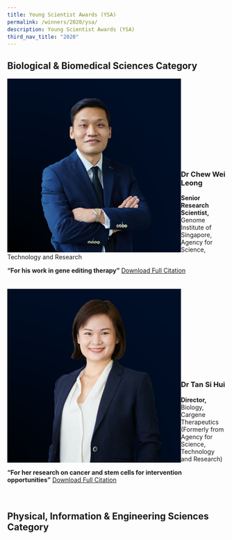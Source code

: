 ```yaml
---
title: Young Scientist Awards (YSA)
permalink: /winners/2020/ysa/
description: Young Scientist Awards (YSA)
third_nav_title: "2020"
---
```

## Biological &amp; Biomedical Sciences Category

<img align="left" style="width:400px" alt="Dr Chew Wei Leong" src="/images/Winners/2020/2020-ysa-dr-chew-wei-leong.jpg"><br><br><br><br><br><br><br><br><br><br><br>
### **Dr Chew Wei Leong**
<b>Senior Research Scientist,</b> Genome Institute of Singapore, Agency for Science, Technology and Research

<b>“For his work in gene editing therapy”</b>
[Download Full Citation](/files/Citations/2020/2020-ysa-dr-chew-wei-leong-citation.pdf)
<br><br><br>
<img align="left" style="width:400px" alt="Dr Tan Si Hui" src="/images/Winners/2020/2020-ysa-dr-tan-si-hui.png"><br><br><br><br><br><br><br><br><br><br><br>
### **Dr Tan Si Hui**
<b>Director,</b> Biology, Cargene Therapeutics (Formerly from Agency for Science, Technology and Research)

<b>“For her research on cancer and stem cells for intervention opportunities”</b>
[Download Full Citation](/files/Citations/2020/2020-ysa-dr-tan-si-hui-citation.pdf)
<br><br><br>
## Physical, Information &amp; Engineering Sciences Category